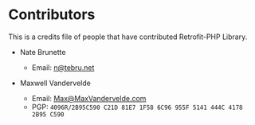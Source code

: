 Contributors
============

This is a credits file of people that have contributed Retrofit-PHP Library.

 * Nate Brunette
   * Email: n@tebru.net
   
 * Maxwell Vandervelde
   * Email: Max@MaxVandervelde.com
   * PGP: `4096R/2B95C590 C21D 81E7 1F58 6C96 955F 5141 444C 4178 2B95 C590`